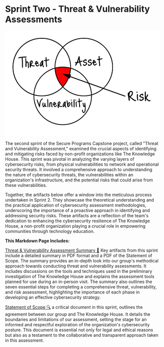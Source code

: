 # Sprint Two - Threat & Vulnerability Assessments
![Threat & Assessment Picture](https://github.com/janepierresgithub/TKHSecureProgramCapstoneProject/blob/main/tvlogo.png)

The second sprint of the Secure Programs Capstone project, called "Threat and Vulnerability Assessment," examined the crucial aspects of identifying and mitigating risks faced by non-profit organizations like The Knowledge House. This sprint was pivotal in analyzing the varying layers of cybersecurity risks, from physical vulnerabilities to network and operational security threats. It involved a comprehensive approach to understanding the nature of cybersecurity threats, the vulnerabilities within an organization's infrastructure, and the potential risks that could arise from these vulnerabilities.

Together, the artifacts below offer a window into the meticulous process undertaken in Sprint 2. They showcase the theoretical understanding and the practical application of cybersecurity assessment methodologies, underscoring the importance of a proactive approach in identifying and addressing security risks. These artifacts are a reflection of the team's dedication to enhancing the cybersecurity resilience of The Knowledge House, a non-profit organization playing a crucial role in empowering communities through technology education.

**This Markdown Page Includes:**

[Threat & Vulnerability Assessment Summary 📃](https://github.com/janepierresgithub/TKHSecureProgramCapstoneProject/blob/main/sprinttwosummary.pdf) Key artifacts from this sprint include a detailed summary in PDF format and a PDF of the Statement of Scope. The summary provides an in-depth look into our group's methodical approach towards conducting threat and vulnerability assessments. It includes discussions on the tools and techniques used in the preliminary investigation of The Knowledge House and explains the assessment tools planned for use during an in-person visit. The summary also outlines the seven essential steps for completing a comprehensive threat, vulnerability, and risk assessment, highlighting the importance of each phase in developing an effective cybersecurity strategy.

[Statement of Scope 🔍](https://github.com/janepierresgithub/TKHSecureProgramCapstoneProject/blob/main/statementofscope.pdf) a critical document in this sprint, outlines the agreement between our group and The Knowledge House. It details the boundaries and limitations of our assessment, setting the stage for an informed and respectful exploration of the organization's cybersecurity posture. This document is essential not only for legal and ethical reasons but also as a testament to the collaborative and transparent approach taken in this assessment.


